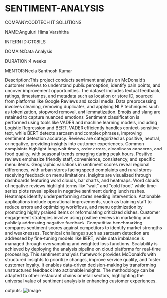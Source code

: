 # SENTIMENT-ANALYSIS
COMPANY:CODTECH IT SOLUTIONS

NAME:Anguluri Hima Varshitha

INTERN ID:CT08ILS

DOMAIN:Data Analysis

DURATION:4 weeks

MENTOR:Neela Santhosh Kumar

Description:This project conducts sentiment analysis on McDonald’s customer reviews to understand public perception, identify pain points, and uncover improvement opportunities. The dataset includes textual feedback, ratings, timestamps, and metadata such as location or store ID, sourced from platforms like Google Reviews and social media. Data preprocessing involves cleaning, removing duplicates, and applying NLP techniques such as tokenization, stopword removal, and lemmatization. Emojis and slang are retained to capture nuanced emotions. Sentiment classification is performed using tools like VADER and machine learning models, including Logistic Regression and BERT. VADER efficiently handles context-sensitive text, while BERT detects sarcasm and complex phrases, improving sentiment detection accuracy. Reviews are categorized as positive, neutral, or negative, providing insights into customer experiences. Common complaints highlight long wait times, order errors, cleanliness concerns, and food quality, with seasonal trends emerging during peak hours. Positive reviews emphasize friendly staff, convenience, consistency, and specific menu items. Geographic variations in sentiment scores reveal regional differences, with urban stores facing speed complaints and rural stores receiving feedback on menu limitations. Insights are visualized through dashboards featuring word clouds, bar charts, and heatmaps. Word clouds of negative reviews highlight terms like "wait" and "cold food," while time-series plots reveal spikes in negative sentiment during lunch rushes. Heatmaps identify underperforming stores needing intervention. Actionable applications include operational improvements, such as training staff to reduce errors and optimizing workflows, and menu optimization by promoting highly praised items or reformulating criticized dishes. Customer engagement strategies involve using positive reviews in marketing and publicly addressing negative feedback. Competitive benchmarking compares sentiment scores against competitors to identify market strengths and weaknesses. Technical challenges such as sarcasm detection are addressed by fine-tuning models like BERT, while data imbalance is managed through oversampling and weighted loss functions. Scalability is achieved by deploying the analysis pipeline on cloud platforms for real-time processing. This sentiment analysis framework provides McDonald’s with structured insights to prioritize changes, improve service quality, and foster customer loyalty. It enables data-driven decision-making by transforming unstructured feedback into actionable insights. The methodology can be adapted to other restaurant chains or retail sectors, highlighting the universal value of sentiment analysis in enhancing customer experiences.

outputs:
![Image](https://github.com/user-attachments/assets/2a80189a-d111-47ab-8c4d-c558f3ca3bfa)
